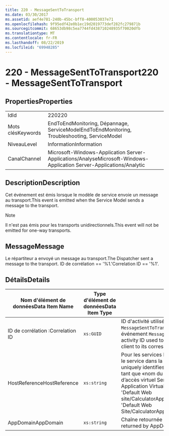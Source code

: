 ```yaml
---
title: 220 - MessageSentToTransport
ms.date: 03/30/2017
ms.assetid: aef4e781-240b-45bc-bff8-400053037e71
ms.openlocfilehash: 9f95edf42e0b1ec19d2019773def282fc279871b
ms.sourcegitcommit: 68653db98c5ea7744fd438710248935f70020dfb
ms.translationtype: MT
ms.contentlocale: fr-FR
ms.lasthandoff: 08/22/2019
ms.locfileid: "69948285"
---
```

# <a name="220---messagesenttotransport"></a><span data-ttu-id="f2492-102">220 - MessageSentToTransport</span><span class="sxs-lookup"><span data-stu-id="f2492-102">220 - MessageSentToTransport</span></span>
## <a name="properties"></a><span data-ttu-id="f2492-103">Properties</span><span class="sxs-lookup"><span data-stu-id="f2492-103">Properties</span></span>  
  
|||  
|-|-|  
|<span data-ttu-id="f2492-104">Id</span><span class="sxs-lookup"><span data-stu-id="f2492-104">Id</span></span>|<span data-ttu-id="f2492-105">220</span><span class="sxs-lookup"><span data-stu-id="f2492-105">220</span></span>|  
|<span data-ttu-id="f2492-106">Mots clés</span><span class="sxs-lookup"><span data-stu-id="f2492-106">Keywords</span></span>|<span data-ttu-id="f2492-107">EndToEndMonitoring, Dépannage, ServiceModel</span><span class="sxs-lookup"><span data-stu-id="f2492-107">EndToEndMonitoring, Troubleshooting, ServiceModel</span></span>|  
|<span data-ttu-id="f2492-108">Niveau</span><span class="sxs-lookup"><span data-stu-id="f2492-108">Level</span></span>|<span data-ttu-id="f2492-109">Information</span><span class="sxs-lookup"><span data-stu-id="f2492-109">Information</span></span>|  
|<span data-ttu-id="f2492-110">Canal</span><span class="sxs-lookup"><span data-stu-id="f2492-110">Channel</span></span>|<span data-ttu-id="f2492-111">Microsoft-Windows-Application Server-Applications/Analyse</span><span class="sxs-lookup"><span data-stu-id="f2492-111">Microsoft-Windows-Application Server-Applications/Analytic</span></span>|  
  
## <a name="description"></a><span data-ttu-id="f2492-112">Description</span><span class="sxs-lookup"><span data-stu-id="f2492-112">Description</span></span>  
 <span data-ttu-id="f2492-113">Cet événement est émis lorsque le modèle de service envoie un message au transport.</span><span class="sxs-lookup"><span data-stu-id="f2492-113">This event is emitted when the Service Model sends a message to the transport.</span></span>  
  
> [!NOTE]
> <span data-ttu-id="f2492-114">Il n'est pas émis pour les transports unidirectionnels.</span><span class="sxs-lookup"><span data-stu-id="f2492-114">This event will not be emitted for one-way transports.</span></span>  
  
## <a name="message"></a><span data-ttu-id="f2492-115">Message</span><span class="sxs-lookup"><span data-stu-id="f2492-115">Message</span></span>  
 <span data-ttu-id="f2492-116">Le répartiteur a envoyé un message au transport.</span><span class="sxs-lookup"><span data-stu-id="f2492-116">The Dispatcher sent a message to the transport.</span></span> <span data-ttu-id="f2492-117">ID de corrélation == '%1.'</span><span class="sxs-lookup"><span data-stu-id="f2492-117">Correlation ID == '%1'.</span></span>  
  
## <a name="details"></a><span data-ttu-id="f2492-118">Détails</span><span class="sxs-lookup"><span data-stu-id="f2492-118">Details</span></span>  
  
|<span data-ttu-id="f2492-119">Nom d'élément de données</span><span class="sxs-lookup"><span data-stu-id="f2492-119">Data Item Name</span></span>|<span data-ttu-id="f2492-120">Type d'élément de données</span><span class="sxs-lookup"><span data-stu-id="f2492-120">Data Item Type</span></span>|<span data-ttu-id="f2492-121">Description</span><span class="sxs-lookup"><span data-stu-id="f2492-121">Description</span></span>|  
|--------------------|--------------------|-----------------|  
|<span data-ttu-id="f2492-122">ID de corrélation :</span><span class="sxs-lookup"><span data-stu-id="f2492-122">Correlation ID</span></span>|`xs:GUID`|<span data-ttu-id="f2492-123">ID d'activité utilisé pour mettre en corrélation un événement `MessageSentToTransport` provenant d'un service ou d'un client avec son événement `MessageReceivedFromTransport` correspondant à l'autre bout.</span><span class="sxs-lookup"><span data-stu-id="f2492-123">The activity ID used to correlate a `MessageSentToTransport` event from a service or client to its corresponding `MessageReceivedFromTransport` on the other end.</span></span>|  
|<span data-ttu-id="f2492-124">HostReference</span><span class="sxs-lookup"><span data-stu-id="f2492-124">HostReference</span></span>|`xs:string`|<span data-ttu-id="f2492-125">Pour les services hébergés par le Web, ce champ identifie de manière unique le service dans la hiérarchie Web.</span><span class="sxs-lookup"><span data-stu-id="f2492-125">For Web-hosted services, this field uniquely identifies the service in the Web hierarchy.</span></span> <span data-ttu-id="f2492-126">Son format est défini en tant que «nom du site Web&#124;chemin d’accès&#124;virtuel du service de chemin d’accès virtuel ServiceName».</span><span class="sxs-lookup"><span data-stu-id="f2492-126">Its format is defined as 'Web Site Name Application Virtual Path&#124;Service Virtual Path&#124;ServiceName'.</span></span> <span data-ttu-id="f2492-127">Exemple : 'Default Web site/CalculatorApplication&#124;/CalculatorService.svc&#124;CalculatorService'.</span><span class="sxs-lookup"><span data-stu-id="f2492-127">Example: 'Default Web Site/CalculatorApplication&#124;/CalculatorService.svc&#124;CalculatorService'.</span></span>|  
|<span data-ttu-id="f2492-128">AppDomain</span><span class="sxs-lookup"><span data-stu-id="f2492-128">AppDomain</span></span>|`xs:string`|<span data-ttu-id="f2492-129">Chaîne retournée par AppDomain.CurrentDomain.FriendlyName.</span><span class="sxs-lookup"><span data-stu-id="f2492-129">The string returned by AppDomain.CurrentDomain.FriendlyName.</span></span>|
